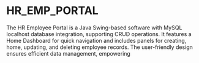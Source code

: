# HR_EMP_PORTAL
The HR Employee Portal is a Java Swing-based software with MySQL localhost database integration, supporting CRUD operations. It features a Home Dashboard for quick navigation and includes panels for creating, home, updating, and deleting employee records. The user-friendly design ensures efficient data management, empowering
